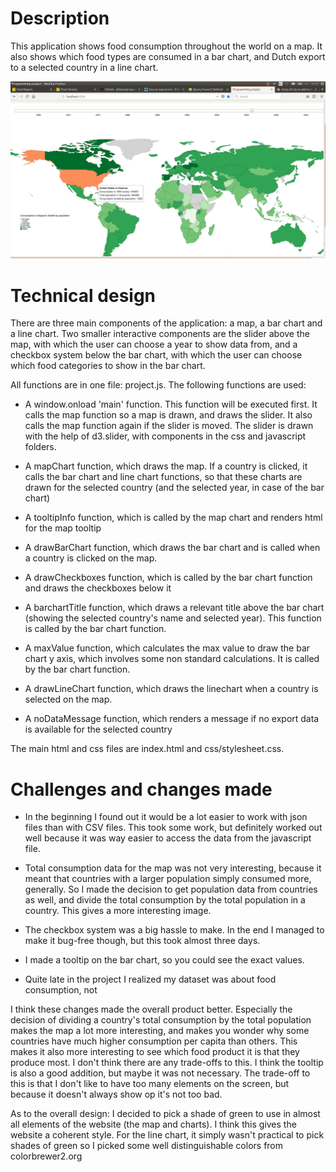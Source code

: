 # Description

This application shows food consumption throughout the world on a map. It also
shows which food types are consumed in a bar chart, and Dutch export to a
selected country in a line chart.

![screenshot](/doc/screenshot1.png)

# Technical design

There are three main components of the application: a map, a bar chart and a
line chart. Two smaller interactive components are the slider above the map,
with which the user can choose a year to show data from, and a checkbox system
below the bar chart, with which the user can choose which food categories to
show in  the bar chart.

All functions are in one file: project.js. The following functions are used:

- A window.onload 'main' function. This function will be executed first. It
calls the map function so a map is drawn, and draws the slider. It also calls
the map function again if the slider is moved. The slider is drawn with the
help of d3.slider, with components in the css and javascript folders.

- A mapChart function, which draws the map. If a country is clicked, it calls
the bar chart and line chart functions, so that these charts are drawn for the
selected country (and the selected year, in case of the bar chart)

- A tooltipInfo function, which is called by the map chart and renders html
for the map tooltip

- A drawBarChart function, which draws the bar chart and is called when a
country is clicked on the map.

- A drawCheckboxes function, which is called by the bar chart function and
draws the checkboxes below it

- A barchartTitle function, which draws a relevant title above the bar chart
(showing the selected country's name and selected year). This function is called
by the bar chart function.

- A maxValue function, which calculates the max value to draw the bar chart
y axis, which involves some non standard calculations. It is called by the
bar chart function.

- A drawLineChart function, which draws the linechart when a country is
selected on the map.

- A noDataMessage function, which renders a message if no export data is
available for the selected country

The main html and css files are index.html and css/stylesheet.css.

# Challenges and changes made

- In the beginning I found out it would be a lot easier to work with json files
than with CSV files. This took some work, but definitely worked out well
because it was way easier to access the data from the javascript file.

- Total consumption data for the map was not very interesting, because it meant
that countries with a larger population simply consumed more, generally. So I
made the decision to get population data from countries as well, and divide the
total consumption by the total population in a country. This gives a more
interesting image.

- The checkbox system was a big hassle to make. In the end I managed to make it
bug-free though, but this took almost three days.

- I made a tooltip on the bar chart, so you could see the exact values.

- Quite late in the project I realized my dataset was about food consumption,
not

I think these changes made the overall product better. Especially the decision
of dividing a country's total consumption by the total population makes the map
a lot more interesting, and makes you wonder why some countries have much higher
consumption per capita than others. This makes it also more interesting to see
which food product it is that they produce most. I don't think there are any
trade-offs to this. I think the tooltip is also a good addition, but maybe it
was not necessary. The trade-off to this is that I don't like to have too many
elements on the screen, but because it doesn't always show op it's not too bad.

As to the overall design: I decided to pick a shade of green to use in almost
all elements of the website (the map and charts). I think this gives the website
a coherent style. For the line chart, it simply wasn't practical to pick shades
of green so I picked some well distinguishable colors from colorbrewer2.org
